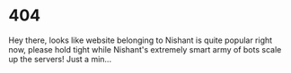 # 404

Hey there, looks like website belonging to Nishant is quite popular right now, please hold tight while Nishant's extremely smart army of bots scale up the servers! Just a min...
